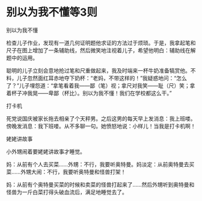 # 别以为我不懂等3则

别以为我不懂 

检查儿子作业，发现有一道几何证明题他求证的方法过于烦琐。于是，我拿起笔和尺子在图上增加了一条辅助线，然后微笑地注视着儿子，希望他明白：辅助线在解题中的运用。 

聪明的儿子立刻会意地抢过笔和尺重做起来，我及时端来一杯牛奶准备犒赏他。不料，儿子忽然面红耳赤地夺下奶杯：“老妈，不带这样的！”我疑惑地问：“怎么了？”儿子埋怨道：“拿笔看着我——鄙（笔）视；拿尺对我笑——耻（尺）笑；拿着杯子冲我晃——卑鄙（杯比）。别以为我不懂！我们在学校都这么干。” 

打卡机 

死党说国庆被家长拖去相亲了个天秤男。之后这男的每天早上发消息：我上班喽。傍晚发消息：我下班喽。从不多聊一句。她愤怒地说：小样儿！当我是打卡机啊！ 

姥姥讲故事 

小外甥闹着要姥姥讲故事才睡觉。 

妈：从前有个人去买菜……外甥：不行，我要听奥特曼。妈淡定：从前奥特曼去买菜……外甥大闹：不行，我要听奥特曼和怪兽打架！ 

妈：从前有个奥特曼买菜的时候和卖菜的怪兽打起来了……然后外甥听到奥特曼和怪兽为一斤白菜打得头破血流后，满足地睡觉去了。